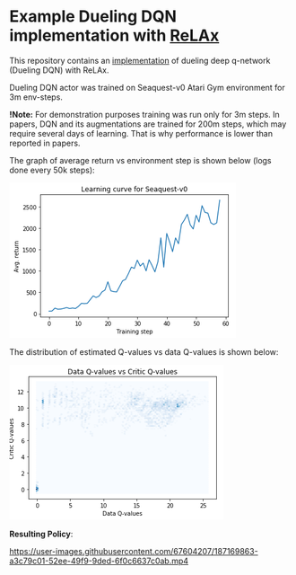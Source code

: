 # Example Dueling DQN implementation with [ReLAx](https://github.com/nslyubaykin/relax)

This repository contains an [implementation](https://github.com/nslyubaykin/relax_dueling_dqn_example/blob/master/dueling_dqn_tutorial.ipynb) of dueling deep q-network (Dueling DQN) with ReLAx.

Dueling DQN actor was trained on Seaquest-v0 Atari Gym environment for 3m env-steps. 

__!Note:__ For demonstration purposes training was run only for 3m steps. In papers, DQN and its augmentations are trained for 200m steps, which may require several days of learning. That is why performance is lower than reported in papers.

The graph of average return vs environment step is shown below (logs done every 50k steps):

![dueling_dqn_training](https://github.com/nslyubaykin/relax_dueling_dqn_example/blob/master/dueling_dqn_training.png)

The distribution of estimated Q-values vs data Q-values is shown below:

![dueling_dqn_q_func](https://github.com/nslyubaykin/relax_dueling_dqn_example/blob/master/dueling_dqn_q_func.png)

__Resulting Policy__:

https://user-images.githubusercontent.com/67604207/187169863-a3c79c01-52ee-49f9-9ded-6f0c6637c0ab.mp4
